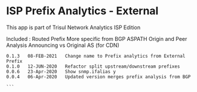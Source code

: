 # ISP Prefix Analytics - External

This app is part of Trisul Network Analytics ISP Edition

Included :
  Routed Prefix
  More specific from BGP
  ASPATH
  Origin and Peer Analysis
  Announcing vs Original AS (for CDN)



````
0.1.3	08-FEB-2021   Change name to Prefix analytics from External Prefix 
0.1.0	12-JUN-2020   Refactor split upstream/downstream prefixes 
0.0.6	23-Apr-2020   Show snmp.ifalias y
0.0.4	06-Apr-2020   Updated version merges prefix analysis from BGP 

```
  

